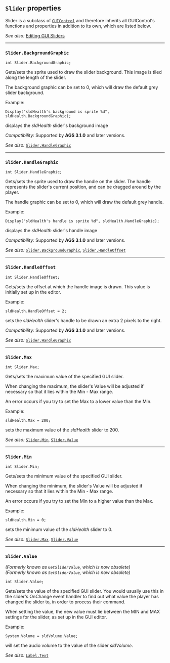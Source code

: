 ## `Slider` properties

Slider is a subclass of [`GUIControl`](GUIControl) and therefore inherits all GUIControl's functions and properties in addition to its own, which are listed below.

*See also:* [Editing GUI Sliders](EditingGUIs#sliders)

---

### `Slider.BackgroundGraphic`

    int Slider.BackgroundGraphic;

Gets/sets the sprite used to draw the slider background. This image is
tiled along the length of the slider.

The background graphic can be set to 0, which will draw the default grey
slider background.

Example:

    Display("sldHealth's background is sprite %d", sldHealth.BackgroundGraphic);

displays the *sldHealth* slider's background image

*Compatibility:* Supported by **AGS 3.1.0** and later versions.

*See also:* [`Slider.HandleGraphic`](Slider#sliderhandlegraphic)

---

### `Slider.HandleGraphic`

    int Slider.HandleGraphic;

Gets/sets the sprite used to draw the handle on the slider. The handle
represents the slider's current position, and can be dragged around by
the player.

The handle graphic can be set to 0, which will draw the default grey
handle.

Example:

    Display("sldHealth's handle is sprite %d", sldHealth.HandleGraphic);

displays the *sldHealth* slider's handle image

*Compatibility:* Supported by **AGS 3.1.0** and later versions.

*See also:*
[`Slider.BackgroundGraphic`](Slider#sliderbackgroundgraphic),
[`Slider.HandleOffset`](Slider#sliderhandleoffset)

---

### `Slider.HandleOffset`

    int Slider.HandleOffset;

Gets/sets the offset at which the handle image is drawn. This value is
initially set up in the editor.

Example:

    sldHealth.HandleOffset = 2;

sets the *sldHealth* slider's handle to be drawn an extra 2 pixels to
the right.

*Compatibility:* Supported by **AGS 3.1.0** and later versions.

*See also:* [`Slider.HandleGraphic`](Slider#sliderhandlegraphic)

---

### `Slider.Max`

    int Slider.Max;

Gets/sets the maximum value of the specified GUI slider.

When changing the maximum, the slider's Value will be adjusted if
necessary so that it lies within the Min - Max range.

An error occurs if you try to set the Max to a lower value than the Min.

Example:

    sldHealth.Max = 200;

sets the maximum value of the *sldHealth* slider to 200.

*See also:* [`Slider.Min`](Slider#slidermin),
[`Slider.Value`](Slider#slidervalue)

---

### `Slider.Min`

    int Slider.Min;

Gets/sets the minimum value of the specified GUI slider.

When changing the minimum, the slider's Value will be adjusted if
necessary so that it lies within the Min - Max range.

An error occurs if you try to set the Min to a higher value than the
Max.

Example:

    sldHealth.Min = 0;

sets the minimum value of the *sldHealth* slider to 0.

*See also:* [`Slider.Max`](Slider#slidermax),
[`Slider.Value`](Slider#slidervalue)

---

### `Slider.Value`

*(Formerly known as `GetSliderValue`, which is now obsolete)*<br>
*(Formerly known as `SetSliderValue`, which is now obsolete)*

    int Slider.Value;

Gets/sets the value of the specified GUI slider. You would usually use
this in the slider's OnChange event handler to find out what value the
player has changed the slider to, in order to process their command.

When setting the value, the new value must lie between the MIN and MAX
settings for the slider, as set up in the GUI editor.

Example:

    System.Volume = sldVolume.Value;

will set the audio volume to the value of the slider *sldVolume*.

*See also:* [`Label.Text`](Label#labeltext)

